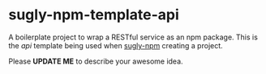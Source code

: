 # sugly-npm-template-api
A boilerplate project to wrap a RESTful service as an npm package. This is the *api* template being used when [sugly-npm](https://github.com/NirlStudio/sugly-npm) creating a project.

Please **UPDATE ME** to describe your awesome idea.
